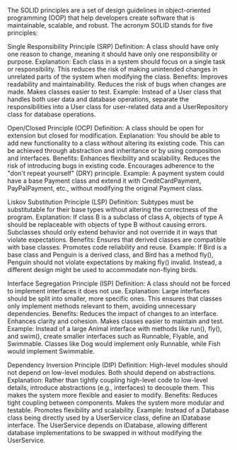 The SOLID principles are a set of design guidelines in object-oriented programming (OOP) that help developers create software that is maintainable, scalable, and robust. The acronym SOLID stands for five principles:

Single Responsibility Principle (SRP) Definition: A class should have only one reason to change, meaning it should have only one responsibility or purpose. Explanation: Each class in a system should focus on a single task or responsibility. This reduces the risk of making unintended changes in unrelated parts of the system when modifying the class. Benefits: Improves readability and maintainability. Reduces the risk of bugs when changes are made. Makes classes easier to test. Example: Instead of a User class that handles both user data and database operations, separate the responsibilities into a User class for user-related data and a UserRepository class for database operations.

Open/Closed Principle (OCP) Definition: A class should be open for extension but closed for modification. Explanation: You should be able to add new functionality to a class without altering its existing code. This can be achieved through abstraction and inheritance or by using composition and interfaces. Benefits: Enhances flexibility and scalability. Reduces the risk of introducing bugs in existing code. Encourages adherence to the "don't repeat yourself" (DRY) principle. Example: A payment system could have a base Payment class and extend it with CreditCardPayment, PayPalPayment, etc., without modifying the original Payment class.

Liskov Substitution Principle (LSP) Definition: Subtypes must be substitutable for their base types without altering the correctness of the program. Explanation: If class B is a subclass of class A, objects of type A should be replaceable with objects of type B without causing errors. Subclasses should only extend behavior and not override it in ways that violate expectations. Benefits: Ensures that derived classes are compatible with base classes. Promotes code reliability and reuse. Example: If Bird is a base class and Penguin is a derived class, and Bird has a method fly(), Penguin should not violate expectations by making fly() invalid. Instead, a different design might be used to accommodate non-flying birds.

Interface Segregation Principle (ISP) Definition: A class should not be forced to implement interfaces it does not use. Explanation: Large interfaces should be split into smaller, more specific ones. This ensures that classes only implement methods relevant to them, avoiding unnecessary dependencies. Benefits: Reduces the impact of changes to an interface. Enhances clarity and cohesion. Makes classes easier to maintain and test. Example: Instead of a large Animal interface with methods like run(), fly(), and swim(), create smaller interfaces such as Runnable, Flyable, and Swimmable. Classes like Dog would implement only Runnable, while Fish would implement Swimmable.

Dependency Inversion Principle (DIP) Definition: High-level modules should not depend on low-level modules. Both should depend on abstractions. Explanation: Rather than tightly coupling high-level code to low-level details, introduce abstractions (e.g., interfaces) to decouple them. This makes the system more flexible and easier to modify. Benefits: Reduces tight coupling between components. Makes the system more modular and testable. Promotes flexibility and scalability. Example: Instead of a Database class being directly used by a UserService class, define an IDatabase interface. The UserService depends on IDatabase, allowing different database implementations to be swapped in without modifying the UserService.